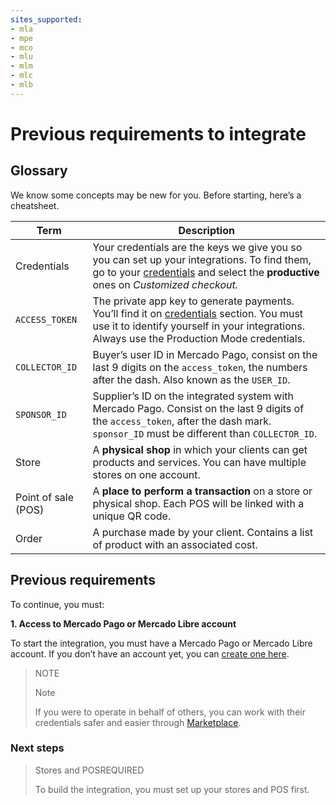 ```yaml
---
sites_supported:
- mla
- mpe
- mco
- mlu
- mlm
- mlc
- mlb
---
```


# Previous requirements to integrate 

## Glossary

We know some concepts may be new for you. Before starting, here’s a cheatsheet.

| Term                            | Description                                                  |
| -----------------------------------| ------------------------------------------------------------ | 
| Credentials        | Your credentials are the keys we give you so you can set up your integrations. To find them, go to your [credentials]([FAKER][CREDENTIALS][URL]) and select the **productive** ones on _Customized checkout._ |
| `ACCESS_TOKEN` | The private app key to generate payments. You’ll find it on [credentials](FAKER][CREDENTIALS][URL]) section. You must use it to identify yourself in your integrations. Always use the Production Mode credentials. |
| `COLLECTOR_ID` | Buyer’s user ID in Mercado Pago, consist on the last 9 digits on the `access_token`, the numbers after the dash. Also known as the `USER_ID`.|
| `SPONSOR_ID` | Supplier’s ID on the integrated system with Mercado Pago. Consist on the last 9 digits of the `access_token`, after the dash mark. `sponsor_ID` must be different than `COLLECTOR_ID`.|
| Store | A **physical shop** in which your clients can get products and services. You can have multiple stores on one account. |
| Point of sale (POS) | A **place to perform a transaction** on a store or physical shop. Each POS will be linked with a unique QR code. |
| Order | A purchase made by your client. Contains a list of product with an associated cost. |

## Previous requirements

To continue, you must: 

**1. Access to Mercado Pago or Mercado Libre account**

To start the integration, you must have a Mercado Pago or Mercado Libre account. 
If you don’t have an account yet, you can [create one here](https://www.mercadopago.com.ar).


> NOTE
> 
> Note
> 
> If you were to operate in behalf of others, you can work with their credentials safer and easier through [Marketplace](https://www.mercadopago.com.ar/developers/en/guides/marketplace/api/introduction/).


### Next steps

<div>
<a href="https://www.mercadopago.com.ar/developers/en/guides/qr-code/general-considerations/stores-pos/" style="text-decoration:none;color:inherit">       
<blockquote class="next-step-card next-step-card-left">
<p class="card-note-title">Stores and POS<span class="card-status-tag card-status-tag-required">REQUIRED</span></p>
<p>To build the integration, you must set up your stores and POS first.</p>
</blockquote>
</div>
<br/>
<br/>
<br/>
<br/>
<br/>
<br/>
<br/>
